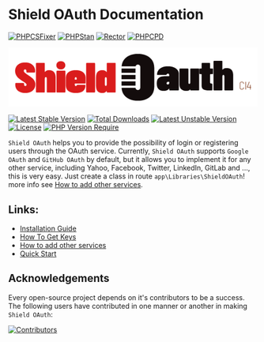 # Shield OAuth Documentation
[![PHPCSFixer](https://github.com/datamweb/shield-oauth/actions/workflows/phpcsfixer.yml/badge.svg)](https://github.com/datamweb/shield-oauth/actions/workflows/phpcsfixer.yml)
[![PHPStan](https://github.com/datamweb/shield-oauth/actions/workflows/phpstan.yml/badge.svg)](https://github.com/datamweb/shield-oauth/actions/workflows/phpstan.yml)
[![Rector](https://github.com/datamweb/shield-oauth/actions/workflows/rector.yml/badge.svg)](https://github.com/datamweb/shield-oauth/actions/workflows/rector.yml)
[![PHPCPD](https://github.com/datamweb/shield-oauth/actions/workflows/phpcpd.yml/badge.svg)](https://github.com/datamweb/shield-oauth/actions/workflows/phpcpd.yml)

<p align="center"><img src="https://github.com/datamweb/my-repository-files/blob/main/shield-oauth/image/shieldOAuthLogo.png" alt="Logo Shield OAuth"></p>

[![Latest Stable Version](http://poser.pugx.org/datamweb/shield-oauth/v?style=for-the-badge)](https://packagist.org/packages/datamweb/shield-oauth) [![Total Downloads](http://poser.pugx.org/datamweb/shield-oauth/downloads?style=for-the-badge)](https://packagist.org/packages/datamweb/shield-oauth) [![Latest Unstable Version](http://poser.pugx.org/datamweb/shield-oauth/v/unstable?style=for-the-badge)](https://packagist.org/packages/datamweb/shield-oauth) [![License](http://poser.pugx.org/datamweb/shield-oauth/license?style=for-the-badge)](https://packagist.org/packages/datamweb/shield-oauth) [![PHP Version Require](http://poser.pugx.org/datamweb/shield-oauth/require/php?style=for-the-badge)](https://packagist.org/packages/datamweb/shield-oauth)


`Shield OAuth` helps you to provide the possibility of login or registering users through the OAuth service. Currently, `Shield OAuth` supports `Google OAuth` and `GitHub OAuth` by default, but it allows you to implement it for any other service, including Yahoo, Facebook, Twitter, LinkedIn, GitLab and ..., this is very easy. Just create a class in route `app\Libraries\ShieldOAuth`! 
more info see [How to add other services](add_other_oauth.md).

## Links:

* [Installation Guide](install.md)
* [How To Get Keys](get_keys.md)
* [How to add other services](add_other_oauth.md)
* [Quick Start](quickstart.md)

## Acknowledgements

Every open-source project depends on it's contributors to be a success. The following users have
contributed in one manner or another in making `Shield OAuth`:

<a href="https://github.com/datamweb/shield-oauth/graphs/contributors">
  <img src="https://contrib.rocks/image?repo=datamweb/shield-oauth" alt="Contributors">
</a>
